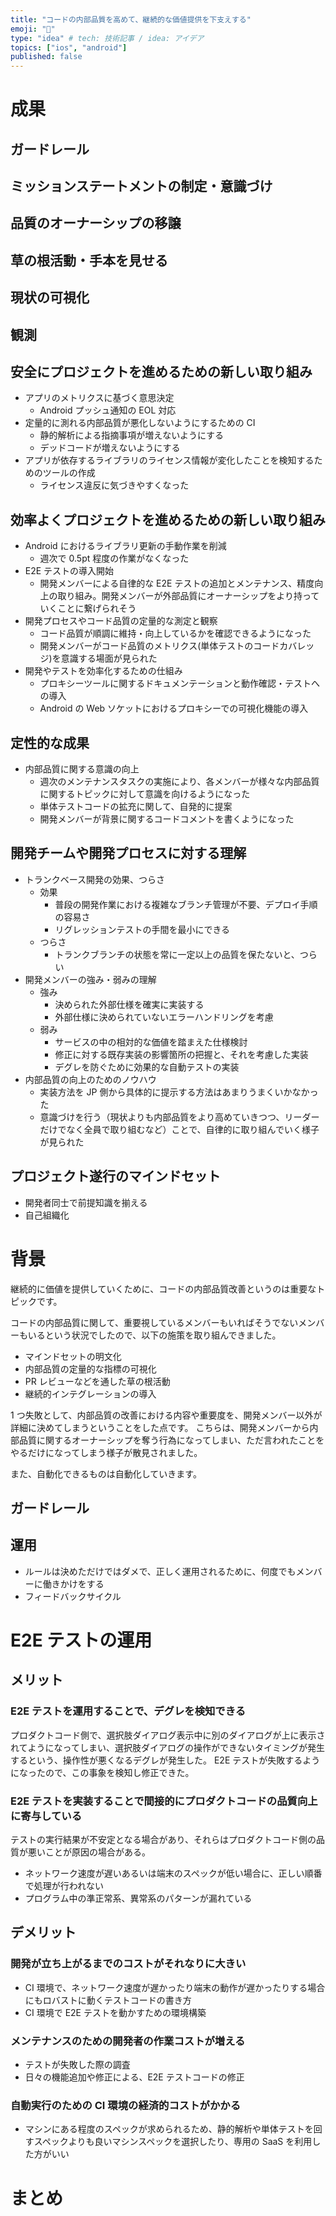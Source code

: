 ```yaml
---
title: "コードの内部品質を高めて、継続的な価値提供を下支えする"
emoji: "🕌"
type: "idea" # tech: 技術記事 / idea: アイデア
topics: ["ios", "android"]
published: false
---
```


# 成果

## ガードレール

## ミッションステートメントの制定・意識づけ

## 品質のオーナーシップの移譲

## 草の根活動・手本を見せる

## 現状の可視化

## 観測

## 安全にプロジェクトを進めるための新しい取り組み

- アプリのメトリクスに基づく意思決定
  - Android プッシュ通知の EOL 対応
- 定量的に測れる内部品質が悪化しないようにするための CI
  - 静的解析による指摘事項が増えないようにする
  - デッドコードが増えないようにする
- アプリが依存するライブラリのライセンス情報が変化したことを検知するためのツールの作成
  - ライセンス違反に気づきやすくなった

## 効率よくプロジェクトを進めるための新しい取り組み

- Android におけるライブラリ更新の手動作業を削減
  - 週次で 0.5pt 程度の作業がなくなった
- E2E テストの導入開始
  - 開発メンバーによる自律的な E2E テストの追加とメンテナンス、精度向上の取り組み。開発メンバーが外部品質にオーナーシップをより持っていくことに繋げられそう
- 開発プロセスやコード品質の定量的な測定と観察
  - コード品質が順調に維持・向上しているかを確認できるようになった
  - 開発メンバーがコード品質のメトリクス(単体テストのコードカバレッジ)を意識する場面が見られた
- 開発やテストを効率化するための仕組み
  - プロキシーツールに関するドキュメンテーションと動作確認・テストへの導入
  - Android の Web ソケットにおけるプロキシーでの可視化機能の導入

## 定性的な成果

- 内部品質に関する意識の向上
  - 週次のメンテナンスタスクの実施により、各メンバーが様々な内部品質に関するトピックに対して意識を向けるようになった
  - 単体テストコードの拡充に関して、自発的に提案
  - 開発メンバーが背景に関するコードコメントを書くようになった

## 開発チームや開発プロセスに対する理解

- トランクベース開発の効果、つらさ
  - 効果
    - 普段の開発作業における複雑なブランチ管理が不要、デプロイ手順の容易さ
    - リグレッションテストの手間を最小にできる
  - つらさ
    - トランクブランチの状態を常に一定以上の品質を保たないと、つらい
- 開発メンバーの強み・弱みの理解
  - 強み
    - 決められた外部仕様を確実に実装する
    - 外部仕様に決められていないエラーハンドリングを考慮
  - 弱み
    - サービスの中の相対的な価値を踏まえた仕様検討
    - 修正に対する既存実装の影響箇所の把握と、それを考慮した実装
    - デグレを防ぐために効果的な自動テストの実装
- 内部品質の向上のためのノウハウ
  - 実装方法を JP 側から具体的に提示する方法はあまりうまくいかなかった
  - 意識づけを行う（現状よりも内部品質をより高めていきつつ、リーダーだけでなく全員で取り組むなど）ことで、自律的に取り組んでいく様子が見られた

## プロジェクト遂行のマインドセット

- 開発者同士で前提知識を揃える
- 自己組織化

# 背景

継続的に価値を提供していくために、コードの内部品質改善というのは重要なトピックです。

コードの内部品質に関して、重要視しているメンバーもいればそうでないメンバーもいるという状況でしたので、以下の施策を取り組んできました。

- マインドセットの明文化
- 内部品質の定量的な指標の可視化
- PR レビューなどを通した草の根活動
- 継続的インテグレーションの導入

1 つ失敗として、内部品質の改善における内容や重要度を、開発メンバー以外が詳細に決めてしまうということをした点です。
こちらは、開発メンバーから内部品質に関するオーナーシップを奪う行為になってしまい、ただ言われたことをやるだけになってしまう様子が散見されました。

また、自動化できるものは自動化していきます。

## ガードレール

## 運用

- ルールは決めただけではダメで、正しく運用されるために、何度でもメンバーに働きかけをする
- フィードバックサイクル

# E2E テストの運用

## メリット

### E2E テストを運用することで、デグレを検知できる

プロダクトコード側で、選択肢ダイアログ表示中に別のダイアログが上に表示されてようになってしまい、選択肢ダイアログの操作ができないタイミングが発生するという、操作性が悪くなるデグレが発生した。
E2E テストが失敗するようになったので、この事象を検知し修正できた。

### E2E テストを実装することで間接的にプロダクトコードの品質向上に寄与している

テストの実行結果が不安定となる場合があり、それらはプロダクトコード側の品質が悪いことが原因の場合がある。

- ネットワーク速度が遅いあるいは端末のスペックが低い場合に、正しい順番で処理が行われない
- プログラム中の準正常系、異常系のパターンが漏れている

## デメリット

### 開発が立ち上がるまでのコストがそれなりに大きい

- CI 環境で、ネットワーク速度が遅かったり端末の動作が遅かったりする場合にもロバストに動くテストコードの書き方
- CI 環境で E2E テストを動かすための環境構築

### メンテナンスのための開発者の作業コストが増える

- テストが失敗した際の調査
- 日々の機能追加や修正による、E2E テストコードの修正

### 自動実行のための CI 環境の経済的コストがかかる

- マシンにある程度のスペックが求められるため、静的解析や単体テストを回すスペックよりも良いマシンスペックを選択したり、専用の SaaS を利用した方がいい

# まとめ
